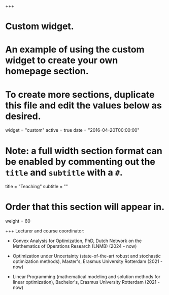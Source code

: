 +++
# Custom widget.
# An example of using the custom widget to create your own homepage section.
# To create more sections, duplicate this file and edit the values below as desired.
widget = "custom"
active = true
date = "2016-04-20T00:00:00"

# Note: a full width section format can be enabled by commenting out the `title` and `subtitle` with a `#`.
title = "Teaching"
subtitle = ""

# Order that this section will appear in.
weight = 60

+++
Lecturer and course coordinator:

- Convex Analysis for Optimization, PhD, Dutch Network on the Mathematics of Operations Research (LNMB) (2024 - now)

- Optimization under Uncertainty (state-of-the-art robust and stochastic optimization methods), Master's, Erasmus University Rotterdam (2021 - now)

- Linear Programming (mathematical modeling and solution methods for linear optimization), Bachelor's, Erasmus University Rotterdam (2021 - now)
